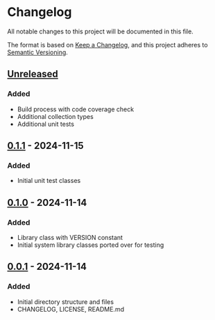 # Changelog

All notable changes to this project will be documented in this file.

The format is based on [Keep a Changelog](https://keepachangelog.com/en/1.0.0/),
and this project adheres to [Semantic Versioning](https://semver.org/spec/v2.0.0.html).

## [Unreleased]

### Added

- Build process with code coverage check
- Additional collection types
- Additional unit tests

## [0.1.1] - 2024-11-15

### Added

- Initial unit test classes

## [0.1.0] - 2024-11-14

### Added

- Library class with VERSION constant
- Initial system library classes ported over for testing

## [0.0.1] - 2024-11-14

### Added

- Initial directory structure and files
- CHANGELOG, LICENSE, README.md

[Unreleased]: https://github.com/liberty-ada/system/compare/0.1.1...HEAD
[0.1.1]: https://github.com/liberty-ada/system/compare/0.1.0...0.1.1
[0.1.0]: https://github.com/liberty-ada/system/compare/0.0.1...0.1.0
[0.0.1]: https://github.com/liberty-ada/system/commit/f0c337be51cd5e3ff1bc196c77328cd8627b847a
